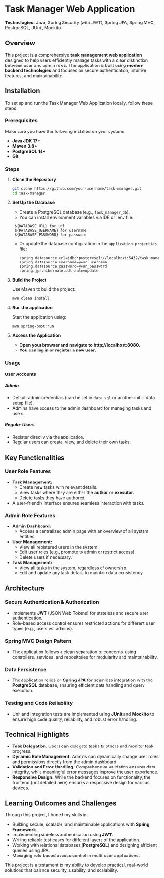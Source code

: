 # Task Manager Web Application

**Technologies:** Java, Spring Security (with JWT), Spring JPA, Spring MVC, PostgreSQL, JUnit, Mockito  

## Overview  
This project is a comprehensive **task management web application** designed to help users efficiently manage tasks with a clear distinction between user and admin roles. The application is built using **modern backend technologies** and focuses on secure authentication, intuitive features, and maintainability.  

## Installation  

To set up and run the Task Manager Web Application locally, follow these steps:  

### Prerequisites  
Make sure you have the following installed on your system:  
- **Java JDK 17+**  
- **Maven 3.8+**  
- **PostgreSQL 14+**  
- **Git**  

### Steps  

1. **Clone the Repository**  
   ```bash
   git clone https://github.com/your-username/task-manager.git
   cd task-manager
   
2. **Set Up the Database**  

   - Create a PostgreSQL database (e.g., `task_manager_db`).
   - You can install environment variables via IDE or .env file:
    ```properties
     ${DATABASE_URL} for url
     ${DATABASE_USERNAME} for username
     ${DATABASE_PASSWORD} for password
     ```
   - Or update the database configuration in the `application.properties` file:  
     ```properties
     spring.datasource.url=jdbc:postgresql://localhost:5432/task_manager_db
     spring.datasource.username=your_username
     spring.datasource.password=your_password
     spring.jpa.hibernate.ddl-auto=update
     ```
  

3. **Build the Project**  

   Use Maven to build the project:  
   ```bash
   mvn clean install

4. **Run the application**  

   Start the application using:  
   ```bash
   mvn spring-boot:run

5. **Access the Application**
   - **Open your browser and navigate to http://localhost:8080.**
   - **You can log in or register a new user.**

### Usage

#### User Accounts

##### Admin
- Default admin credentials (can be set in `data.sql` or another initial data setup file).
- Admins have access to the admin dashboard for managing tasks and users.

##### Regular Users
- Register directly via the application.
- Regular users can create, view, and delete their own tasks.

## Key Functionalities  

### User Role Features  
- **Task Management:**  
  - Create new tasks with relevant details.  
  - View tasks where they are either the **author** or **executor**.  
  - Delete tasks they have authored.  
- A user-friendly interface ensures seamless interaction with tasks.  

### Admin Role Features  
- **Admin Dashboard:**  
  - Access a centralized admin page with an overview of all system entities.  
- **User Management:**  
  - View all registered users in the system.  
  - Edit user roles (e.g., promote to admin or restrict access).  
  - Delete users if necessary.  
- **Task Management:**  
  - View all tasks in the system, regardless of ownership.  
  - Edit and update any task details to maintain data consistency.  

## Architecture  

### Secure Authentication & Authorization  
- Implements **JWT** (JSON Web Tokens) for stateless and secure user authentication.  
- Role-based access control ensures restricted actions for different user types (e.g., users vs. admins).  

### Spring MVC Design Pattern  
- The application follows a clean separation of concerns, using controllers, services, and repositories for modularity and maintainability.  

### Data Persistence  
- The application relies on **Spring JPA** for seamless integration with the **PostgreSQL** database, ensuring efficient data handling and query execution.  

### Testing and Code Reliability  
- Unit and integration tests are implemented using **JUnit** and **Mockito** to ensure high code quality, reliability, and robust error handling.  

## Technical Highlights  
- **Task Delegation:** Users can delegate tasks to others and monitor task progress.  
- **Dynamic Role Management:** Admins can dynamically change user roles and permissions directly from the admin dashboard.  
- **Validation and Error Handling:** Comprehensive validation ensures data integrity, while meaningful error messages improve the user experience.  
- **Responsive Design:** While the backend focuses on functionality, the frontend (not detailed here) ensures a responsive design for various devices.  

## Learning Outcomes and Challenges  
Through this project, I honed my skills in:  
- Building secure, scalable, and maintainable applications with **Spring Framework**.  
- Implementing stateless authentication using **JWT**.  
- Writing reliable test cases for different layers of the application.  
- Working with relational databases (**PostgreSQL**) and designing efficient queries using JPA.  
- Managing role-based access control in multi-user applications.  

This project is a testament to my ability to develop practical, real-world solutions that balance security, usability, and scalability.  
